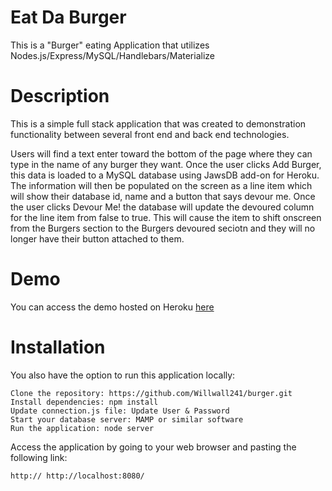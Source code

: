 # Eat Da Burger

This is a "Burger" eating Application that utilizes Nodes.js/Express/MySQL/Handlebars/Materialize

# Description

This is a simple full stack application that was created to demonstration functionality between several front end and back end technologies. 

Users will find a text enter toward the bottom of the page where they can type in the name of any burger they want. Once the user clicks Add Burger, this data is loaded to a MySQL database using JawsDB add-on for Heroku. The information will then be populated on the screen as a line item which will show their database id, name and a button that says devour me. Once the user clicks Devour Me! the database will update the devoured column for the line item from false to true. This will cause the item to shift onscreen from the Burgers section to the Burgers devoured seciotn and they will no longer have their button attached to them.

# Demo

You can access the demo hosted on Heroku [here](https://frozen-caverns-97397.herokuapp.com/)

# Installation 

You also have the option to run this application locally:

    Clone the repository: https://github.com/Willwall241/burger.git
    Install dependencies: npm install
    Update connection.js file: Update User & Password
    Start your database server: MAMP or similar software
    Run the application: node server

Access the application by going to your web browser and pasting the following link: 

    http:// http://localhost:8080/